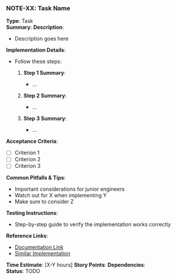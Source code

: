 ### NOTE-XX: Task Name
**Type**: Task  
**Summary**: 
**Description**:
- Description goes here

**Implementation Details**:
- Follow these steps:
  1. **Step 1 Summary**:
     - ...

  2. **Step 2 Summary**:
     - ...

  3. **Step 3 Summary**:
     - ...

**Acceptance Criteria**:
- [ ] Criterion 1
- [ ] Criterion 2
- [ ] Criterion 3

**Common Pitfalls & Tips**:
- Important considerations for junior engineers
- Watch out for X when implementing Y
- Make sure to consider Z

**Testing Instructions**:
- Step-by-step guide to verify the implementation works correctly

**Reference Links**:
- [Documentation Link]()
- [Similar Implementation]()

**Time Estimate**: [X-Y hours]
**Story Points**:
**Dependencies**:  
**Status**: TODO